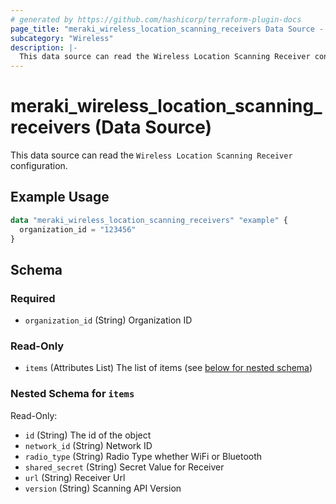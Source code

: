 ```yaml
---
# generated by https://github.com/hashicorp/terraform-plugin-docs
page_title: "meraki_wireless_location_scanning_receivers Data Source - terraform-provider-meraki"
subcategory: "Wireless"
description: |-
  This data source can read the Wireless Location Scanning Receiver configuration.
---
```


# meraki_wireless_location_scanning_receivers (Data Source)

This data source can read the `Wireless Location Scanning Receiver` configuration.

## Example Usage

```terraform
data "meraki_wireless_location_scanning_receivers" "example" {
  organization_id = "123456"
}
```

<!-- schema generated by tfplugindocs -->
## Schema

### Required

- `organization_id` (String) Organization ID

### Read-Only

- `items` (Attributes List) The list of items (see [below for nested schema](#nestedatt--items))

<a id="nestedatt--items"></a>
### Nested Schema for `items`

Read-Only:

- `id` (String) The id of the object
- `network_id` (String) Network ID
- `radio_type` (String) Radio Type whether WiFi or Bluetooth
- `shared_secret` (String) Secret Value for Receiver
- `url` (String) Receiver Url
- `version` (String) Scanning API Version
